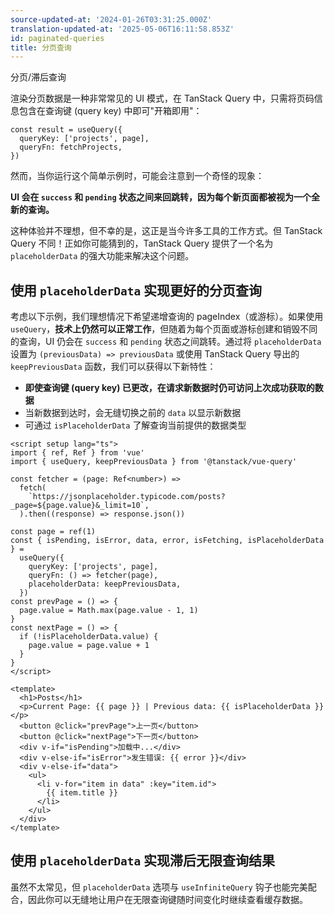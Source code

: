 ```yaml
---
source-updated-at: '2024-01-26T03:31:25.000Z'
translation-updated-at: '2025-05-06T16:11:58.853Z'
id: paginated-queries
title: 分页查询
---
```


分页/滞后查询

渲染分页数据是一种非常常见的 UI 模式，在 TanStack Query 中，只需将页码信息包含在查询键 (query key) 中即可"开箱即用"：

```tsx
const result = useQuery({
  queryKey: ['projects', page],
  queryFn: fetchProjects,
})
```

然而，当你运行这个简单示例时，可能会注意到一个奇怪的现象：

**UI 会在 `success` 和 `pending` 状态之间来回跳转，因为每个新页面都被视为一个全新的查询。**

这种体验并不理想，但不幸的是，这正是当今许多工具的工作方式。但 TanStack Query 不同！正如你可能猜到的，TanStack Query 提供了一个名为 `placeholderData` 的强大功能来解决这个问题。

## 使用 `placeholderData` 实现更好的分页查询

考虑以下示例，我们理想情况下希望递增查询的 pageIndex（或游标）。如果使用 `useQuery`，**技术上仍然可以正常工作**，但随着为每个页面或游标创建和销毁不同的查询，UI 仍会在 `success` 和 `pending` 状态之间跳转。通过将 `placeholderData` 设置为 `(previousData) => previousData` 或使用 TanStack Query 导出的 `keepPreviousData` 函数，我们可以获得以下新特性：

- **即使查询键 (query key) 已更改，在请求新数据时仍可访问上次成功获取的数据**
- 当新数据到达时，会无缝切换之前的 `data` 以显示新数据
- 可通过 `isPlaceholderData` 了解查询当前提供的数据类型

```vue
<script setup lang="ts">
import { ref, Ref } from 'vue'
import { useQuery, keepPreviousData } from '@tanstack/vue-query'

const fetcher = (page: Ref<number>) =>
  fetch(
    `https://jsonplaceholder.typicode.com/posts?_page=${page.value}&_limit=10`,
  ).then((response) => response.json())

const page = ref(1)
const { isPending, isError, data, error, isFetching, isPlaceholderData } =
  useQuery({
    queryKey: ['projects', page],
    queryFn: () => fetcher(page),
    placeholderData: keepPreviousData,
  })
const prevPage = () => {
  page.value = Math.max(page.value - 1, 1)
}
const nextPage = () => {
  if (!isPlaceholderData.value) {
    page.value = page.value + 1
  }
}
</script>

<template>
  <h1>Posts</h1>
  <p>Current Page: {{ page }} | Previous data: {{ isPlaceholderData }}</p>
  <button @click="prevPage">上一页</button>
  <button @click="nextPage">下一页</button>
  <div v-if="isPending">加载中...</div>
  <div v-else-if="isError">发生错误: {{ error }}</div>
  <div v-else-if="data">
    <ul>
      <li v-for="item in data" :key="item.id">
        {{ item.title }}
      </li>
    </ul>
  </div>
</template>
```

## 使用 `placeholderData` 实现滞后无限查询结果

虽然不太常见，但 `placeholderData` 选项与 `useInfiniteQuery` 钩子也能完美配合，因此你可以无缝地让用户在无限查询键随时间变化时继续查看缓存数据。
